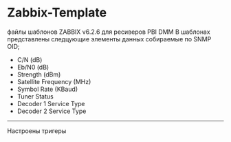 # Zabbix-Template
файлы шаблонов ZABBIX v6.2.6 для ресиверов PBI DMM
В шаблонах представлены следцующие элементы данных собираемые по SNMP OID;
* C/N (dB)
* Eb/N0 (dB)
* Strength (dBm)
* Satellite Frequency (MHz)
*	Symbol Rate (KBaud)
*	Tuner Status
*	Decoder 1 Service Type
*	Decoder 2 Service Type
---
Настроены тригеры
